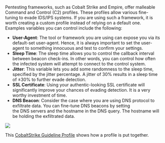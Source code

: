 Pentesting frameworks, such as Cobalt Strike and Empire, offer malleable Command and Control (C2) profiles. These profiles allow various fine-tuning to evade IDS/IPS systems. If you are using such a framework, it is worth creating a custom profile instead of relying on a default one. Examples variables you can control include the following:

- **User-Agent**: The tool or framework you are using can expose you via its default-set user-agent. Hence, it is always important to set the user-agent to something innocuous and test to confirm your settings.
- **Sleep Time**: The sleep time allows you to control the callback interval between beacon check-ins. In other words, you can control how often the infected system will attempt to connect to the control system.
- **Jitter**: This variable lets you add some randomness to the sleep time, specified by the jitter percentage. A jitter of 30% results in a sleep time of ±30% to further evade detection.
- **SSL Certificate**: Using your authentic-looking SSL certificate will significantly improve your chances of evading detection. It is a very worthy investment of time.
- **DNS Beacon**: Consider the case where you are using DNS protocol to exfiltrate data. You can fine-tune DNS beacons by setting the DNS servers and the hostname in the DNS query. The hostname will be holding the exfiltrated data.

![](https://tryhackme-images.s3.amazonaws.com/user-uploads/5f04259cf9bf5b57aed2c476/room-content/76553d2628f4e64bea1fc6fb5b4ff5b9.png)  

This [CobaltStrike Guideline Profile](https://github.com/bigb0sss/RedTeam-OffensiveSecurity/blob/master/01-CobaltStrike/malleable_C2_profile/CS4.0_guideline.profile) shows how a profile is put together.